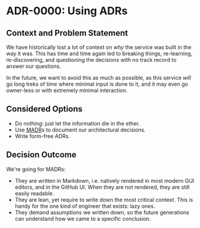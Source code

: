 # ADR-0000: Using ADRs

## Context and Problem Statement

We have historically lost a lot of context on _why_ the service was built in the way it was.
This has time and time again led to breaking things, re-learning, re-discovering, and questioning the decisions with no track record to answer our questions.

In the future, we want to avoid this as much as possible, as this service _will_ go long treks of time where minimal input is done to it, and it may even go owner-less or with extremely minimal interaction.

## Considered Options

* Do nothing: just let the information die in the ether.
* Use [MADR](https://github.com/adr/madr)s to document our architectural decisions.
* Write form-free ADRs.

## Decision Outcome

We're going for MADRs:

* They are written in Markdown, i.e. natively rendered in most modern GUI editors, and in the GitHub UI.
  When they are not rendered, they are still easily readable.
* They are lean, yet require to write down the most critical context. This is handy for the one kind of engineer that exists: lazy ones.
* They demand assumptions we written down, so the future generations can understand how we came to a specific conclusion.
